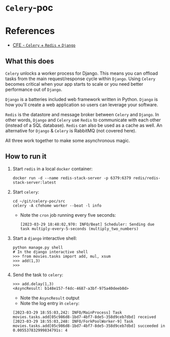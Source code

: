 # `Celery`-poc

# References

* [CFE - `Celery` + `Redis` + `Django`](https://www.codingforentrepreneurs.com/blog/celery-redis-django/)

## What this does

`Celery` unlocks a worker process for Django. This means you can offload tasks from the main request/response cycle within `Django`. Using `Celery` becomes critical when your app starts to scale or you need better performance out of `Django`.

`Django` is a batteries included web framework written in Python. `Django` is how you'll create a web application so users can leverage your software.

`Redis` is the datastore and message broker between `Celery` and `Django`. In other words, `Django` and `Celery` use `Redis` to communicate with each other (instead of a SQL database). `Redis` can also be used as a cache as well. An alternative for `Django` & `Celery` is RabbitMQ (not covered here).

All three work together to make some asynchronous magic.

## How to run it

1. Start `redis` in a local `docker` container:
    ```
    docker run -d --name redis-stack-server -p 6379:6379 redis/redis-stack-server:latest
    ```
1. Start `celery`:
    ```
    cd ~/git/celery-poc/src
    celery -A cfehome worker --beat -l info
    ```
    * Note the `cron` job running every five seconds: 
        ```
        [2023-03-29 18:48:02,970: INFO/Beat] Scheduler: Sending due task multiply-every-5-seconds (multiply_two_numbers)
        ```
1. Start a `django` interactive shell:
    ```
    python manage.py shell
    # In the django interactive shell
    >>> from movies.tasks import add, mul, xsum
    >>> add(1,3)
    >>>
    ```
1. Send the task to `celery`:
    ```
    >>> add.delay(1,3)
    <AsyncResult: b148e157-f4dc-4687-a3bf-975a40deeb0d>
    ```
    * Note the `AsyncResult` output
    * Note the log entry in `celery`:
    ```
    [2023-03-29 18:55:03,242: INFO/MainProcess] Task movies.tasks.add[05c986d8-1bd7-4bf7-8de5-358d9ceb7dbd] received
    [2023-03-29 18:55:03,248: INFO/ForkPoolWorker-9] Task movies.tasks.add[05c986d8-1bd7-4bf7-8de5-358d9ceb7dbd] succeeded in 0.005537832999834791s: 4
    ```
